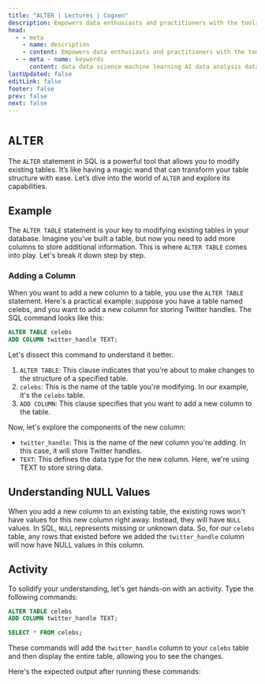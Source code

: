 ```yaml
---
title: "ALTER | Lectures | Cogxen"
description: Empowers data enthusiasts and practitioners with the tools and knowledge to unlock the potential of data.
head:
  - - meta
    - name: description
    - content: Empowers data enthusiasts and practitioners with the tools and knowledge to unlock the potential of data.
  - - meta - name: keywords
      content: data data science machine learning AI data analysis data-driven data enthusiasts data practitioners
lastUpdated: false
editLink: false
footer: false
prev: false
next: false
---
```


# `ALTER`

The `ALTER` statement in SQL is a powerful tool that allows you to modify existing tables. It’s like having a magic wand that can transform your table structure with ease. Let’s dive into the world of `ALTER` and explore its capabilities.

## Example

The `ALTER TABLE` statement is your key to modifying existing tables in your database. Imagine you've built a table, but now you need to add more columns to store additional information. This is where `ALTER TABLE` comes into play. Let's break it down step by step.

### Adding a Column

When you want to add a new column to a table, you use the `ALTER TABLE` statement. Here's a practical example: suppose you have a table named celebs, and you want to add a new column for storing Twitter handles. The SQL command looks like this:

```sql :line-numbers
ALTER TABLE celebs
ADD COLUMN twitter_handle TEXT;
```

Let's dissect this command to understand it better.

1. `ALTER TABLE`: This clause indicates that you're about to make changes to the structure of a specified table.
2. `celebs`: This is the name of the table you're modifying. In our example, it's the `celebs` table.
3. `ADD COLUMN`: This clause specifies that you want to add a new column to the table.

Now, let's explore the components of the new column:

- `twitter_handle`: This is the name of the new column you're adding. In this case, it will store Twitter handles.
- `TEXT`: This defines the data type for the new column. Here, we're using TEXT to store string data.

## Understanding NULL Values

When you add a new column to an existing table, the existing rows won't have values for this new column right away. Instead, they will have `NULL` values. In SQL, `NULL` represents missing or unknown data. So, for our `celebs` table, any rows that existed before we added the `twitter_handle` column will now have NULL values in this column.

## Activity

To solidify your understanding, let's get hands-on with an activity. Type the following commands:

```sql :line-numbers
ALTER TABLE celebs
ADD COLUMN twitter_handle TEXT;

SELECT * FROM celebs;
```

These commands will add the `twitter_handle` column to your `celebs` table and then display the entire table, allowing you to see the changes.

Here's the expected output after running these commands:

<!--@include: ../../_includes/tables/query-results-from-alter.md-->
